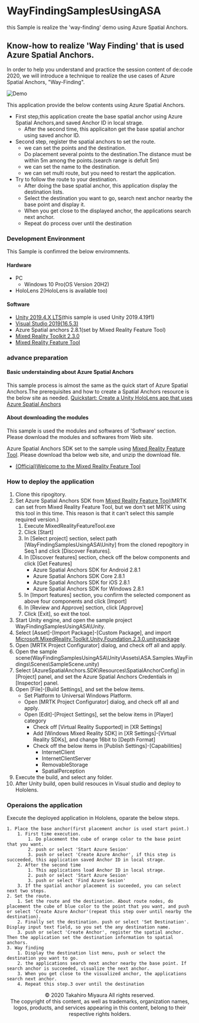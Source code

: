 # WayFindingSamplesUsingASA
this Sample is realize the 'way-finding' demo using Azure Spatial Anchors.

## Know-how to realize 'Way Finding' that is used Azure Spatial Anchors.

In order to help you understand and practice the session content of de:code 2020, we will introduce a technique to realize the use cases of Azure Spatial Anchors, "Way-Finding".

![Demo](./images/WayfindingUsingASA.gif)

This application provide the below contents using Azure Spatial Anchors.

* First step,this application create the base spatial anchor using Azure Spatial Anchors,and saved Anchor ID in local strage.
   * After the second time, this applicaiton get the base spatial anchor using saved anchor ID.
* Second step, register the spatial anchors to set the route.
   * we can set the points and the destination.
   * Do placement several points to the destination.The distance must be within 5m among the points.(search range is defult 5m)
   * we can set the name to the destination.
   * we can set multi route, but you need to restart the application.
*  Try to follow the route to your destination.
   * After doing the base spatial anchor, this application display the destination lists.
   * Select the destination you want to go, search next anchor nearby the base point and display it.
   * When you get close to the displayed anchor, the applications search next anchor.
   * Repeat do process over until the destination

### Development Environment

This Sample is confimred the below enviromnents.

#### Hardware
* PC
  * Windows 10 Pro(OS Version 20H2)
* HoloLens 2(HoloLens is available too)

#### Software
* [Unity 2019.4.X LTS](https://unity3d.com/jp/get-unity/download/archive)(this sample is used Unity 2019.4.19f1)
* [Visual Studio 2019(16.5.3)](https://visualstudio.microsoft.com/ja/downloads/)
* Azure Spatial anchors 2.8.1(set by Mixed Reality Feature Tool)
* [Mixed Reality Toolkit 2.3.0](https://github.com/microsoft/MixedRealityToolkit-Unity/releases/tag/v2.3.0)
* [Mixed Reality Feature Tool](https://www.microsoft.com/en-us/download/details.aspx?id=102778)

### advance preparation
#### Basic understainding about Azure Spatial Anchors
This sample process is almost the same as the quick start of Azure Spatial Anchors.The prerequisites and how to create a Spatial Anchors resource is the below site as needed.
[Quickstart: Create a Unity HoloLens app that uses Azure Spatial Anchors](https://docs.microsoft.com/en-us/azure/spatial-anchors/quickstarts/get-started-unity-hololens?tabs=azure-portal)

#### About downloading the modules
This sample is used the modules and softwares of 'Software' section.
Please download the modules and softwares from Web site.

Azure Spatial Anchors SDK set to the sample using [Mixed Reality Feature Tool](https://www.microsoft.com/en-us/download/details.aspx?id=102778).
Please download tha below web site, and unzip the download file.

* [(Official)Welcome to the Mixed Reality Feature Tool](https://docs.microsoft.com/en-US/windows/mixed-reality/develop/unity/welcome-to-mr-feature-tool)

### How to deploy the application

1. Clone this ripogitory.
2. Set Azure Spatial Anchors SDK from [Mixed Reality Feature Tool](https://www.microsoft.com/en-us/download/details.aspx?id=102778)(MRTK can set from Mixed Reality Feature Tool, but we don't set MRTK using this tool in this time. This reason is that it can't select this sample required version.)
    1. Execute MixedRealityFeatureTool.exe
    2. Click [Start]
    3. In [Select project] section, select path [WayFindingSamplesUsingASA\Unity] from the cloned repogitory in Seq.1 and click [Discover Features].
    4. In [Discover features] section, check off the below components and click [Get Features]
        * Azure Spatial Anchors SDK for Android 2.8.1
        * Azure Spatial Anchors SDK Core 2.8.1
        * Azure Spatial Anchors SDK for iOS 2.8.1
        * Azure Spatial Anchors SDK for Windows 2.8.1
    5. In [Import features] section, you confirm the selected component as above four components and click [Import]
    6. In [Review and Approve] section, click [Approve]
    7. Click [Exit], so exit the tool.
2. Start Unity engine, and open the sample project WayFindingSamplesUsingASA\Unity.
3. Select [Asset]-[Import Package]-[Custom Package], and import [Microsoft.MixedReality.Toolkit.Unity.Foundation.2.3.0.unitypackage](https://github.com/microsoft/MixedRealityToolkit-Unity/releases/tag/v2.3.0)
4. Open [MRTK Project Configurator] dialog, and check off all and apply.
5. Open the sample scene(WayFindingSamplesUsingASA\Unity\Assets\ASA.Samples.WayFindings\Scenes\SampleScene.unity)
6. Select [AzureSpatialAnchors.SDK\Resources\SpatialAnchorConfig] in [Project] panel, and set the Azure Spatial Anchors Credentials in [Inspector] panel.
7. Open [File]-[Build Settings], and set the below items.
    * Set Platform to Universal Windows Platform.
    * Open [MRTK Project Configurator] dialog, and check off all and apply.
    * Open [Edit]-[Project Settings], set the below items in [Player] category
       * Check off [Virtual Reality Supported] in [XR Settings]
       * Add [Windows Mixed Reality SDK] in [XR Settings]-[Virtual Reality SDKs], and change 16bit to [Depth Format]
       * Check off the below items in [Publish Settings]-[Capabilities]
           * InternetClient
           * InternetClientServer
           * RemovableStorage
           * SpatialPerception 
8. Execute the build, and select any folder.
9. After Unity build, open build resouces in Visual studio and deploy to Hololens.

### Operaions the application

Execute the deployed application in Hololens, oparate the below steps.

    1. Place the base anchor(first placement anchor is used start point.)
        1. First time execution.
            1. Do placement the cube of orange color to the base point that you want.
            2. push or select 'Start Azure Sesion'
            3. push or select 'Create Azure Anchor', if this step is succeeded, this application saved Anchor ID in local strage.
        2. After the second time
            1. This applications load Anchor ID in local strage.
            2. push or select 'Start Azure Sesion'
            3. push or select 'Find Azure Sesion'
        3. If the spatial anchor placement is suceeded, you can select next two steps.
    2. Set the route.
        1. Set the route and the destination. About route nodes, do placement the cube of blue color to the point that you want, and push or select 'Create Azure Anchor'(repeat this step over until nearby the destination).
        2. Finally set the destination. push or select 'Set Destination'. Display input text field, so you set the any destination name.
        3. push or select 'Create Anchor', register the spatial anchor. Then the application set the destination information to spatial anchors.
    3. Way finding
        1. Display the destination list menu, push or select the destination you want to go.
        2. the applications search next anchor nearby the base point. If search anchor is succeeded, visualize the next anchor.
        3. When you get close to the visualized anchor, the applications search next anchor.
        4. Repeat this step.3 over until the destination 
        
<div style="text-align: center;">
© 2020 Takahiro Miyaura All rights reserved.<br />
The copyright of this content, as well as trademarks, organization names, logos, products, and services appearing in this content, belong to their respective rights holders.
</div>
